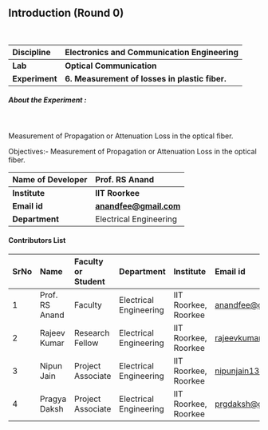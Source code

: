 ## Introduction (Round 0)

<br>

<b>Discipline | <b> Electronics and Communication Engineering
:--|:--|
<b> Lab | <b> Optical Communication
<b> Experiment|     <b> 6. Measurement of losses in plastic fiber.

<h5> About the Experiment : </h5> <br>

Measurement of Propagation or Attenuation Loss in the optical fiber.

Objectives:-  Measurement of Propagation or Attenuation Loss in the optical fiber.

<b>Name of Developer | <b> Prof. RS Anand
:--|:--|
<b> Institute | <b> IIT Roorkee
<b> Email id|     <b> anandfee@gmail.com
<b> Department | Electrical Engineering

#### Contributors List

SrNo | Name | Faculty or Student | Department| Institute | Email id
:--|:--|:--|:--|:--|:--|
1 | Prof. RS Anand | Faculty | Electrical Engineering | IIT Roorkee, Roorkee | anandfee@gmail.com
2 | Rajeev Kumar | Research Fellow | Electrical Engineering | IIT Roorkee, Roorkee | rajeevkumar.rke@gmail.com
3 | Nipun Jain | Project Associate | Electrical Engineering | IIT Roorkee, Roorkee | nipunjain1305@gmail.com
4 | Pragya Daksh  | Project Associate | Electrical Engineering | IIT Roorkee, Roorkee | prgdaksh@gmail.com

<br>
